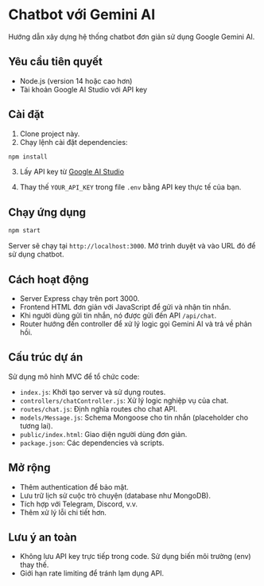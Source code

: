 # Chatbot với Gemini AI

Hướng dẫn xây dựng hệ thống chatbot đơn giản sử dụng Google Gemini AI.

## Yêu cầu tiên quyết

- Node.js (version 14 hoặc cao hơn)
- Tài khoản Google AI Studio với API key

## Cài đặt

1. Clone project này.
2. Chạy lệnh cài đặt dependencies:

```bash
npm install
```

3. Lấy API key từ [Google AI Studio](https://aistudio.google.com/app/apikey)

4. Thay thế `YOUR_API_KEY` trong file `.env` bằng API key thực tế của bạn.

## Chạy ứng dụng

```bash
npm start
```

Server sẽ chạy tại `http://localhost:3000`. Mở trình duyệt và vào URL đó để sử dụng chatbot.

## Cách hoạt động

- Server Express chạy trên port 3000.
- Frontend HTML đơn giản với JavaScript để gửi và nhận tin nhắn.
- Khi người dùng gửi tin nhắn, nó được gửi đến API `/api/chat`.
- Router hướng đến controller để xử lý logic gọi Gemini AI và trả về phản hồi.

## Cấu trúc dự án

Sử dụng mô hình MVC để tổ chức code:

- `index.js`: Khởi tạo server và sử dụng routes.
- `controllers/chatController.js`: Xử lý logic nghiệp vụ của chat.
- `routes/chat.js`: Định nghĩa routes cho chat API.
- `models/Message.js`: Schema Mongoose cho tin nhắn (placeholder cho tương lai).
- `public/index.html`: Giao diện người dùng đơn giản.
- `package.json`: Các dependencies và scripts.

## Mở rộng

- Thêm authentication để bảo mật.
- Lưu trữ lịch sử cuộc trò chuyện (database như MongoDB).
- Tích hợp với Telegram, Discord, v.v.
- Thêm xử lý lỗi chi tiết hơn.

## Lưu ý an toàn

- Không lưu API key trực tiếp trong code. Sử dụng biến môi trường (env) thay thế.
- Giới hạn rate limiting để tránh lạm dụng API.

